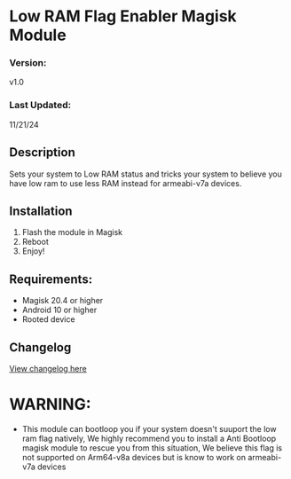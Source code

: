 # Low RAM Flag Enabler Magisk Module

### Version:
v1.0

### Last Updated:
11/21/24

## Description
Sets your system to Low RAM status and tricks your system to believe you have low ram to use less RAM instead for armeabi-v7a devices.

## Installation 
1. Flash the module in Magisk
3. Reboot
4. Enjoy!

## Requirements:
- Magisk 20.4 or higher
- Android 10 or higher
- Rooted device

## Changelog
[View changelog here](https://raw.githubusercontent.com/PS2ClassicsVault/Low-RAM-Flag-Enabler/refs/heads/main/changelog.md)


# WARNING:
- This module can bootloop you if your system doesn't suuport the low ram flag natively, We highly recommend you to install a Anti Bootloop magisk module to rescue you from this situation, We believe this flag is not supported on Arm64-v8a devices but is know to work on armeabi-v7a devices
